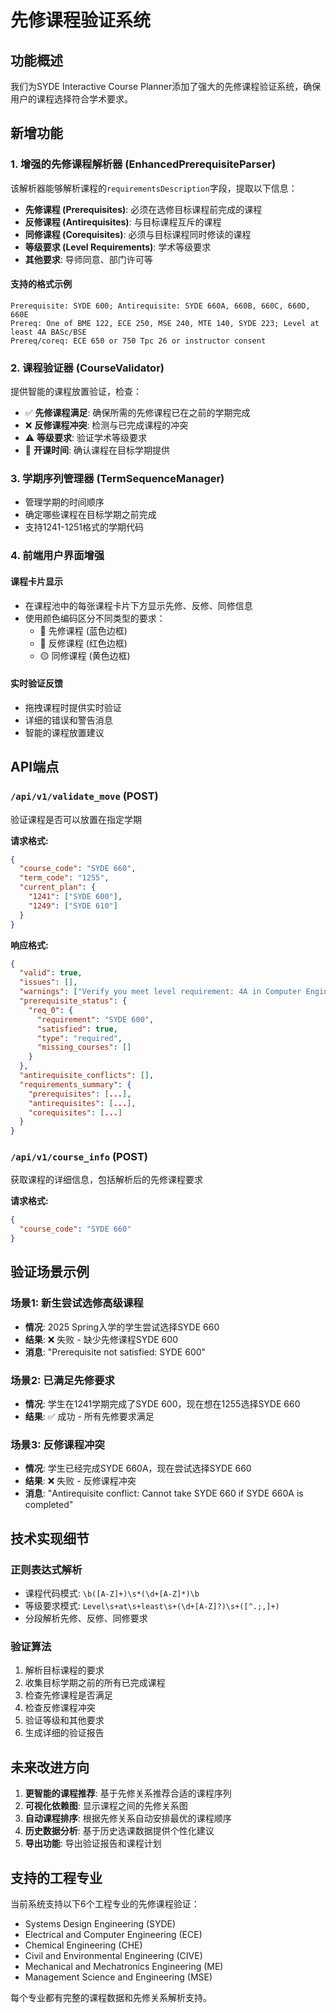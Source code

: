 # 先修课程验证系统

## 功能概述

我们为SYDE Interactive Course Planner添加了强大的先修课程验证系统，确保用户的课程选择符合学术要求。

## 新增功能

### 1. 增强的先修课程解析器 (EnhancedPrerequisiteParser)

该解析器能够解析课程的`requirementsDescription`字段，提取以下信息：

- **先修课程 (Prerequisites)**: 必须在选修目标课程前完成的课程
- **反修课程 (Antirequisites)**: 与目标课程互斥的课程
- **同修课程 (Corequisites)**: 必须与目标课程同时修读的课程
- **等级要求 (Level Requirements)**: 学术等级要求
- **其他要求**: 导师同意、部门许可等

#### 支持的格式示例

```
Prerequisite: SYDE 600; Antirequisite: SYDE 660A, 660B, 660C, 660D, 660E
Prereq: One of BME 122, ECE 250, MSE 240, MTE 140, SYDE 223; Level at least 4A BASc/BSE
Prereq/coreq: ECE 650 or 750 Tpc 26 or instructor consent
```

### 2. 课程验证器 (CourseValidator)

提供智能的课程放置验证，检查：

- ✅ **先修课程满足**: 确保所需的先修课程已在之前的学期完成
- ❌ **反修课程冲突**: 检测与已完成课程的冲突
- ⚠️ **等级要求**: 验证学术等级要求
- 📅 **开课时间**: 确认课程在目标学期提供

### 3. 学期序列管理器 (TermSequenceManager)

- 管理学期的时间顺序
- 确定哪些课程在目标学期之前完成
- 支持1241-1251格式的学期代码

### 4. 前端用户界面增强

#### 课程卡片显示
- 在课程池中的每张课程卡片下方显示先修、反修、同修信息
- 使用颜色编码区分不同类型的要求：
  - 🔵 先修课程 (蓝色边框)
  - 🔴 反修课程 (红色边框)  
  - 🟡 同修课程 (黄色边框)

#### 实时验证反馈
- 拖拽课程时提供实时验证
- 详细的错误和警告消息
- 智能的课程放置建议

## API端点

### `/api/v1/validate_move` (POST)
验证课程是否可以放置在指定学期

**请求格式:**
```json
{
  "course_code": "SYDE 660",
  "term_code": "1255",
  "current_plan": {
    "1241": ["SYDE 600"],
    "1249": ["SYDE 610"]
  }
}
```

**响应格式:**
```json
{
  "valid": true,
  "issues": [],
  "warnings": ["Verify you meet level requirement: 4A in Computer Engineering"],
  "prerequisite_status": {
    "req_0": {
      "requirement": "SYDE 600",
      "satisfied": true,
      "type": "required",
      "missing_courses": []
    }
  },
  "antirequisite_conflicts": [],
  "requirements_summary": {
    "prerequisites": [...],
    "antirequisites": [...],
    "corequisites": [...]
  }
}
```

### `/api/v1/course_info` (POST)
获取课程的详细信息，包括解析后的先修课程要求

**请求格式:**
```json
{
  "course_code": "SYDE 660"
}
```

## 验证场景示例

### 场景1: 新生尝试选修高级课程
- **情况**: 2025 Spring入学的学生尝试选择SYDE 660
- **结果**: ❌ 失败 - 缺少先修课程SYDE 600
- **消息**: "Prerequisite not satisfied: SYDE 600"

### 场景2: 已满足先修要求
- **情况**: 学生在1241学期完成了SYDE 600，现在想在1255选择SYDE 660
- **结果**: ✅ 成功 - 所有先修要求满足

### 场景3: 反修课程冲突
- **情况**: 学生已经完成SYDE 660A，现在尝试选择SYDE 660
- **结果**: ❌ 失败 - 反修课程冲突
- **消息**: "Antirequisite conflict: Cannot take SYDE 660 if SYDE 660A is completed"

## 技术实现细节

### 正则表达式解析
- 课程代码模式: `\b([A-Z]+)\s*(\d+[A-Z]*)\b`
- 等级要求模式: `Level\s+at\s+least\s+(\d+[A-Z]?)\s+([^.;,]+)`
- 分段解析先修、反修、同修要求

### 验证算法
1. 解析目标课程的要求
2. 收集目标学期之前的所有已完成课程
3. 检查先修课程是否满足
4. 检查反修课程冲突
5. 验证等级和其他要求
6. 生成详细的验证报告

## 未来改进方向

1. **更智能的课程推荐**: 基于先修关系推荐合适的课程序列
2. **可视化依赖图**: 显示课程之间的先修关系图
3. **自动课程排序**: 根据先修关系自动安排最优的课程顺序
4. **历史数据分析**: 基于历史选课数据提供个性化建议
5. **导出功能**: 导出验证报告和课程计划

## 支持的工程专业

当前系统支持以下6个工程专业的先修课程验证：
- Systems Design Engineering (SYDE)
- Electrical and Computer Engineering (ECE)
- Chemical Engineering (CHE)
- Civil and Environmental Engineering (CIVE)
- Mechanical and Mechatronics Engineering (ME)
- Management Science and Engineering (MSE)

每个专业都有完整的课程数据和先修关系解析支持。 